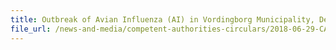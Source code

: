 ```yaml
---
title: Outbreak of Avian Influenza (AI) in Vordingborg Municipality, Denmark 
file_url: /news-and-media/competent-authorities-circulars/2018-06-29-CA2.pdf
---
```

